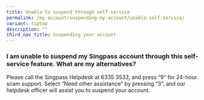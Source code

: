 ```yaml
---
title: Unable to suspend through self service
permalink: /my-account/suspending-my-account/unable-self-service/
variant: tiptap
description: ""
third_nav_title: Suspending your account
---
```

<h3>I am unable to suspend my Singpass account through this self-service feature. What are my alternatives?</h3>
<p>Please call the Singpass Helpdesk at 6335 3533, and press “9” for 24-hour
scam support. Select “Need other assistance” by pressing “3”, and our helpdesk
officer will assist you to suspend your account.</p>